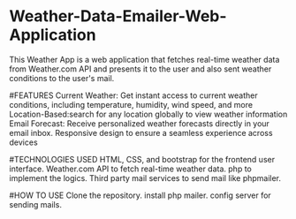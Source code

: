 # Weather-Data-Emailer-Web-Application

This Weather App is a web application that fetches real-time weather data from Weather.com API and presents it to the user and also sent weather conditions to the user's mail.

#FEATURES
Current Weather: Get instant access to current weather conditions, including temperature, humidity, wind speed, and more
Location-Based:search for any location globally to view weather information
Email Forecast: Receive personalized weather forecasts directly in your email inbox.
Responsive design to ensure a seamless experience across devices

#TECHNOLOGIES USED
HTML, CSS, and bootstrap for the frontend user interface.
Weather.com API to fetch real-time weather data.
php to implement the logics.
Third party mail services to send mail like phpmailer.

#HOW TO USE
Clone the repository.
install php mailer.
config server for sending mails.

